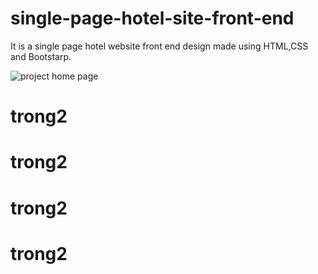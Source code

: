 # single-page-hotel-site-front-end
It is a single page hotel website front end design made using HTML,CSS and Bootstarp.

![project home page](https://raw.githubusercontent.com/koushil-mankali/single-page-hotel-site-front-end/39150f48403ff9d102bdccd21d423b859de35ebf/MK_Hotels.png)
# trong2
# trong2
# trong2
# trong2
